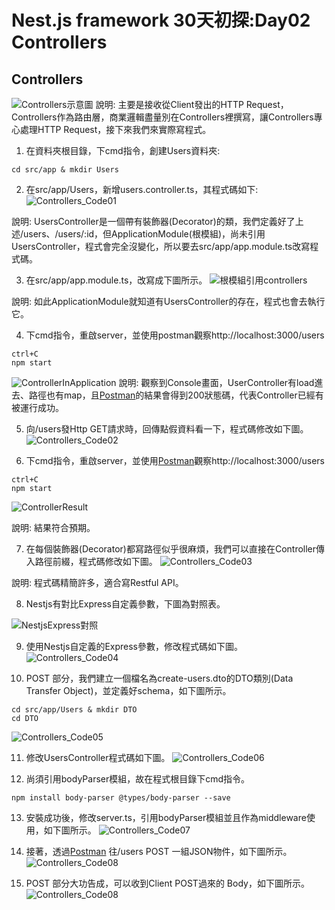 # Nest.js framework 30天初探:Day02 Controllers

## Controllers
![Controllers示意圖](./ScreenShot/Controllers_1.png)
說明: 主要是接收從Client發出的HTTP Request，Controllers作為路由層，商業邏輯盡量別在Controllers裡撰寫，讓Controllers專心處理HTTP Request，接下來我們來實際寫程式。
1. 在資料夾根目錄，下cmd指令，創建Users資料夾:
```
cd src/app & mkdir Users
```
2. 在src/app/Users，新增users.controller.ts，其程式碼如下:
![Controllers_Code01](./ScreenShot/Controllers_2.png)

說明: UsersController是一個帶有裝飾器(Decorator)的類，我們定義好了上述/users、/users/:id，但ApplicationModule(根模組)，尚未引用UsersController，程式會完全沒變化，所以要去src/app/app.module.ts改寫程式碼。

3. 在src/app/app.module.ts，改寫成下圖所示。
![根模組引用controllers](./ScreenShot/Controllers_3.png)

說明: 如此ApplicationModule就知道有UsersController的存在，程式也會去執行它。

4. 下cmd指令，重啟server，並使用postman觀察http://localhost:3000/users
```
ctrl+C
npm start
```
![ControllerInApplication](./ScreenShot/Controllers_4.png)
說明: 觀察到Console畫面，UserController有load進去、路徑也有map，且[Postman](https://www.getpostman.com/apps)的結果會得到200狀態碼，代表Controller已經有被運行成功。

5. 向/users發Http GET請求時，回傳點假資料看一下，程式碼修改如下圖。
![Controllers_Code02](./ScreenShot/Controllers_5.png)

6. 下cmd指令，重啟server，並使用[Postman](https://www.getpostman.com/apps)觀察http://localhost:3000/users
```
ctrl+C
npm start
```
![ControllerResult](./ScreenShot/Controllers_6.png)

說明: 結果符合預期。

7. 在每個裝飾器(Decorator)都寫路徑似乎很麻煩，我們可以直接在Controller傳入路徑前綴，程式碼修改如下圖。
![Controllers_Code03](./ScreenShot/Controllers_7.png)

說明: 程式碼精簡許多，適合寫Restful API。

8. Nestjs有對比Express自定義參數，下圖為對照表。

![NestjsExpress對照](./ScreenShot/Controllers_8.png)

9. 使用Nestjs自定義的Express參數，修改程式碼如下圖。
![Controllers_Code04](./ScreenShot/Controllers_9.png)

10. POST 部分，我們建立一個檔名為create-users.dto的DTO類別(Data Transfer Object)，並定義好schema，如下圖所示。
```
cd src/app/Users & mkdir DTO
cd DTO
```
![Controllers_Code05](./ScreenShot/Controllers_10.png)

11. 修改UsersController程式碼如下圖。
![Controllers_Code06](./ScreenShot/Controllers_11.png)

12. 尚須引用bodyParser模組，故在程式根目錄下cmd指令。
```
npm install body-parser @types/body-parser --save
``` 
13. 安裝成功後，修改server.ts，引用bodyParser模組並且作為middleware使用，如下圖所示。
![Controllers_Code07](./ScreenShot/Controllers_12.png)

14. 接著，透過[Postman](https://www.getpostman.com/apps) 往/users POST 一組JSON物件，如下圖所示。
![Controllers_Code08](./ScreenShot/Controllers_13.png)

15. POST 部分大功告成，可以收到Client POST過來的 Body，如下圖所示。
![Controllers_Code08](./ScreenShot/Controllers_14.png)
